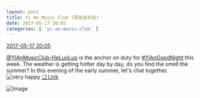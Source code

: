 ```yaml
---
layout: post
title: Yi An Music Club (易安音乐社)
date: 2017-05-17 20:05
categories: [ 'yi-an-music-club' ]
---
```


<div class="weibo-info">
  <a href="http://weibo.com/6094546964/F3yK2EQ1x">2017-05-17 20:05</a>
</div>

[@YiAnMusicClub-HeLuoLuo](http://weibo.com/u/6117570574) is the anchor on duty for [#YiAnGoodNight](http://weibo.com/p/10080892b104a59bff303ca883e7931b5b916e) this week. The weather is getting hotter day by day, do you find the smell the summer? In this evening of the early summer, let's chat together. ![very happy](http://img.t.sinajs.cn/t4/appstyle/expression/ext/normal/58/mb_org.gif) [❏ Link](http://m.ximalaya.com/78339006/sound/38218206)

<!-- more -->

![Image](https://wx4.sinaimg.cn/mw690/006Es64Agy1ffom4vn1gkj30qf0kutce.jpg)
